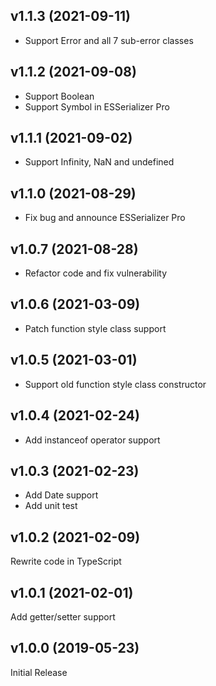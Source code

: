 ## v1.1.3 (2021-09-11)
* Support Error and all 7 sub-error classes

## v1.1.2 (2021-09-08)
* Support Boolean
* Support Symbol in ESSerializer Pro

## v1.1.1 (2021-09-02)
* Support Infinity, NaN and undefined

## v1.1.0 (2021-08-29)
* Fix bug and announce ESSerializer Pro

## v1.0.7 (2021-08-28)
* Refactor code and fix vulnerability

## v1.0.6 (2021-03-09)
* Patch function style class support

## v1.0.5 (2021-03-01)
* Support old function style class constructor

## v1.0.4 (2021-02-24)
* Add instanceof operator support

## v1.0.3 (2021-02-23)
* Add Date support
* Add unit test

## v1.0.2 (2021-02-09)
Rewrite code in TypeScript

## v1.0.1 (2021-02-01)
Add getter/setter support

## v1.0.0 (2019-05-23)
Initial Release